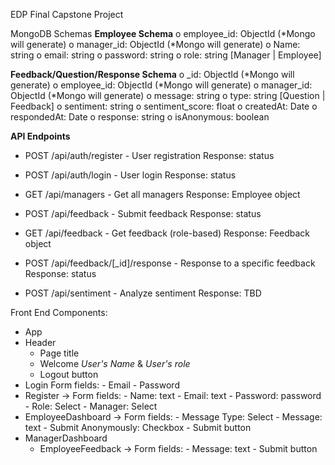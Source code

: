 EDP Final Capstone Project

MongoDB Schemas
**Employee Schema**
o	employee_id: ObjectId (*Mongo will generate)
o	manager_id: ObjectId (*Mongo will generate)
o Name: string
o	email: string
o	password: string
o	role: string [Manager | Employee]

**Feedback/Question/Response Schema**
o _id: ObjectId (*Mongo will generate)
o employee_id: ObjectId (*Mongo will generate)
o manager_id: ObjectId (*Mongo will generate)
o message: string
o type: string [Question | Feedback]
o sentiment: string 
o sentiment_score: float
o createdAt: Date
o respondedAt: Date
o response: string
o isAnonymous: boolean



**API Endpoints**
- POST /api/auth/register - User registration
  Response: status
  
- POST /api/auth/login - User login
  Response: status
  
- GET /api/managers - Get all managers
  Response: Employee object
  
- POST /api/feedback - Submit feedback
  Response: status
  
- GET /api/feedback - Get feedback (role-based)
  Response: Feedback object
  
- POST /api/feedback/[_id]/response - Response to a specific feedback
  Response: status
  
- POST /api/sentiment - Analyze sentiment
  Response: TBD



Front End 
Components:
- App
- Header
    - Page title
    - Welcome *User's Name* & *User's role*
    - Logout button
- Login
    Form fields:
      - Email
      - Password
- Register
    -> Form fields:
      - Name: text
      - Email: text
      - Password: password
      - Role: Select
      - Manager: Select
- EmployeeDashboard
    -> Form fields:
      - Message Type: Select
      - Message: text
      - Submit Anonymously: Checkbox
      - Submit button
- ManagerDashboard
    - EmployeeFeedback
        -> Form fields:
          - Message: text
          - Submit button







